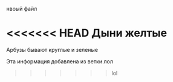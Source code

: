 нвоый файл

<<<<<<< HEAD
Дыни желтые
=======
Арбузы бывают круглые и зеленые

Эта информация добавлена из ветки лол
>>>>>>> lol
